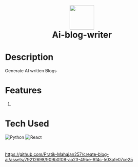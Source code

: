 <div align="center">
      <h1> <img src="o[" width="80px"><br/>Ai-blog-writer</h1>
     </div>


# Description
Generate AI written Blogs

# Features
1.

# Tech Used
 ![Python](https://img.shields.io/badge/python-3670A0?style=for-the-badge&logo=python&logoColor=ffdd54) ![React](https://img.shields.io/badge/react-%2320232a.svg?style=for-the-badge&logo=react&logoColor=%2361DAFB)
      
#

https://github.com/Pratik-Mahajan257/create-blog-ai/assets/79212698/909b0f08-aa23-49be-9f4c-503afe07ce25

